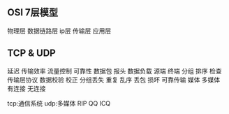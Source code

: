 ## OSI 7层模型
物理层 数据链路层 ip层 传输层 应用层


## TCP & UDP
延迟 传输效率 流量控制 可靠性
数据包 报头 数据负载
源端 终端
分组 排序 检查 传输层协议
数据校验 校正 
分组丢失 重复 乱序
丢包 损坏
可靠传输
媒体 多媒体
有连接 无连接


tcp:通信系统
udp:多媒体 RIP QQ ICQ


